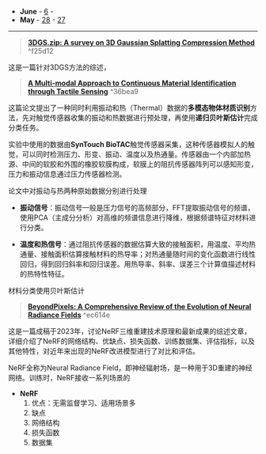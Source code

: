 
+ **June** - [6](#^f25d12) - 
+ **May** - [28](#^36bea9) - [27](#^ec614e) 






---

> **[3DGS.zip: A survey on 3D Gaussian Splatting Compression Method](https://arxiv.org/pdf/2407.09510)** ^f25d12

这是一篇针对3DGS方法的综述，



> **[A Multi-modal Approach to Continuous Material Identification through Tactile Sensing](https://arxiv.org/pdf/2311.03090)** ^36bea9

这篇论文提出了一种同时利用振动和热（Thermal）数据的**多模态物体材质识别**方法，先对触觉传感器收集的振动和热数据进行预处理，再使用**递归贝叶斯估计**完成分类任务。

实验中使用的数据由**SynTouch BioTAC**触觉传感器采集，这种传感器模拟人的触觉，可以同时检测压力、形变、振动、温度以及热通量。传感器由一个内部加热源、中间的软胶和外围的橡胶软膜构成，软膜上的阻抗传感器阵列可以感知形变，压力和振动信息通过压力传感器检测。

论文中对振动与热两种原始数据分别进行处理

+ **振动信号**：振动信号一般是压力信号的高频部分，FFT提取振动信号的频谱，使用PCA（主成分分析）对高维的频谱信息进行降维，根据频谱特征对材料进行分类。

+ **温度和热信号**：通过阻抗传感器的数据估算大致的接触面积，用温度、平均热通量、接触面积估算接触材料的热导率；对热通量随时间的变化函数进行线性回归，得到回归斜率和回归误差。用热导率、斜率、误差三个计算值描述材料的热特性特征。

材料分类使用贝叶斯估计


> **[BeyondPixels: A Comprehensive Review of the Evolution of Neural Radiance Fields](https://arxiv.org/html/2306.03000v3)** ^ec614e

这是一篇成稿于2023年，讨论NeRF三维重建技术原理和最新成果的综述文章，详细介绍了NeRF的网络结构、优缺点、损失函数、训练数据集、评估指标，以及其他特性，对近年来出现的NeRF改进模型进行了对比和评估。

NeRF全称为Neural Radiance Field，即神经辐射场，是一种用于3D重建的神经网络。训练时，NeRF接收一系列场景的

+ **NeRF**
	1. 优点：无需监督学习、适用场景多
	2. 缺点
	3. 网络结构
	4. 损失函数
	5. 数据集
 


